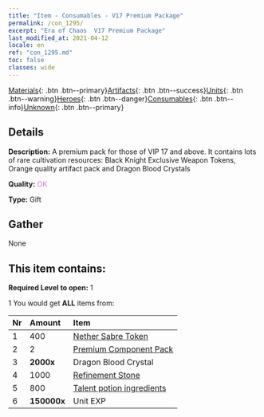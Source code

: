 ```yaml
---
title: "Item - Consumables - V17 Premium Package"
permalink: /con_1295/
excerpt: "Era of Chaos  V17 Premium Package"
last_modified_at: 2021-04-12
locale: en
ref: "con_1295.md"
toc: false
classes: wide
---
```

 [Materials](/Items/){: .btn .btn--primary}[Artifacts](/Items/Artifacts/){: .btn .btn--success}[Units](/Items/Units/){: .btn .btn--warning}[Heroes](/Items/Heroes/){: .btn .btn--danger}[Consumables](/Items/Consumables/){: .btn .btn--info}[Unknown](/Items/Unknown/){: .btn .btn--primary}

## Details
 **Description:** A premium pack for those of VIP 17 and above. It contains lots of rare cultivation resources: Black Knight Exclusive Weapon Tokens, Orange quality artifact pack and Dragon Blood Crystals

 **Quality:** <span style="color: #DA70D6">OK</span>

 **Type:** Gift

## Gather

  None

## This item contains:

 **Required Level to open:** 1

 1 You would get **ALL** items  from:

  | Nr | Amount |     Item    |
  |:---|:-------|:------------|
  | 1 | 400 | [Nether Sabre Token](/Items/con_979/) | 
  | 2 | 2 | [Premium Component Pack](/Items/con_1363/) | 
  | 3 |  **2000x** | Dragon Blood Crystal |  | 
  | 4 | 1000 | [Refinement Stone](/Items/con_814/) | 
  | 5 | 800 | [Talent potion ingredients](/Items/con_1120/) | 
  | 6 |  **150000x** | Unit EXP |  | 
